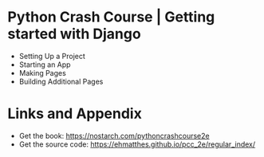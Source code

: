 # Python Crash Course | Getting started with Django

* Setting Up a Project
* Starting an App
* Making Pages
* Building Additional Pages

Links and Appendix
========================================================

- Get the book: https://nostarch.com/pythoncrashcourse2e
- Get the source code: https://ehmatthes.github.io/pcc_2e/regular_index/
